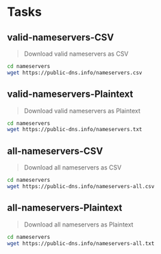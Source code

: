 # Tasks

## valid-nameservers-CSV

> Download valid nameservers as CSV

```bash
cd nameservers
wget https://public-dns.info/nameservers.csv
```

## valid-nameservers-Plaintext

> Download valid nameservers as Plaintext

```bash
cd nameservers
wget https://public-dns.info/nameservers.txt
```

## all-nameservers-CSV

> Download all nameservers as CSV

```bash
cd nameservers
wget https://public-dns.info/nameservers-all.csv
```

## all-nameservers-Plaintext

> Download all nameservers as Plaintext

```bash
cd nameservers
wget https://public-dns.info/nameservers-all.txt
```
